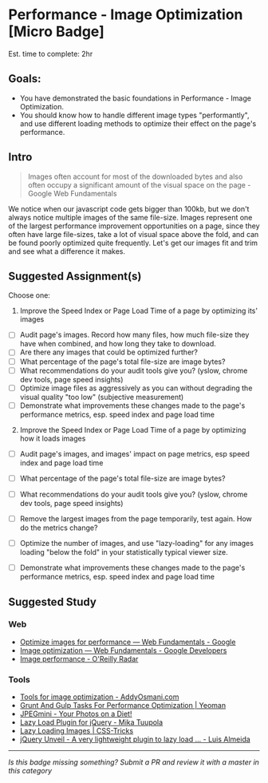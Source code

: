 Performance - Image Optimization [Micro Badge]
=============================================

Est. time to complete: 2hr

Goals:
------

- You have demonstrated the basic foundations in Performance - Image Optimization.
- You should know how to handle different image types "performantly", and use different loading methods to optimize their effect on the page's performance.


Intro
-----

> Images often account for most of the downloaded bytes and also often occupy a significant amount of the visual space on the page - Google Web Fundamentals

We notice when our javascript code gets bigger than 100kb, but we don't always notice multiple images of the same file-size. Images represent one of the largest performance improvement opportunities on a page, since they often have large file-sizes, take a lot of visual space above the fold, and can be found poorly optimized quite frequently. Let's get our images fit and trim and see what a difference it makes.


Suggested Assignment(s)
--------------------

Choose one:

1) Improve the Speed Index or Page Load Time of a page by optimizing its' images
  - [ ] Audit page's images. Record how many files, how much file-size they have when combined, and how long they take to download.
  - [ ] Are there any images that could be optimized further?
  - [ ] What percentage of the page's total file-size are image bytes?
  - [ ] What recommendations do your audit tools give you? (yslow, chrome dev tools, page speed insights)
  - [ ] Optimize image files as aggressively as you can without degrading the visual quality "too low" (subjective measurement)
  - [ ] Demonstrate what improvements these changes made to the page's performance metrics, esp. speed index and page load time

2) Improve the Speed Index or Page Load Time of a page by optimizing how it loads images
  - [ ] Audit page's images, and images' impact on page metrics, esp speed index and page load time
  - [ ] What percentage of the page's total file-size are image bytes?
  - [ ] What recommendations do your audit tools give you? (yslow, chrome dev tools, page speed insights)
  - [ ] Remove the largest images from the page temporarily, test again. How do the metrics change?
  - [ ] Optimize the number of images, and use "lazy-loading" for any images loading "below the fold" in your statistically typical viewer size.
  - [ ] Demonstrate what improvements these changes made to the page's performance metrics, esp. speed index and page load time


Suggested Study
---------------

### Web
- [Optimize images for performance — Web Fundamentals - Google](https://developers.google.com/web/fundamentals/media/images/optimize-images-for-performance)
- [Image optimization — Web Fundamentals - Google Developers](https://developers.google.com/web/fundamentals/performance/optimizing-content-efficiency/image-optimization)
- [Image performance - O&#39;Reilly Radar](http://radar.oreilly.com/2014/01/image-performance.html)

### Tools
- [Tools for image optimization - AddyOsmani.com](http://addyosmani.com/blog/image-optimization-tools/)
- [Grunt And Gulp Tasks For Performance Optimization | Yeoman](http://yeoman.io/blog/performance-optimization.html)
- [JPEGmini - Your Photos on a Diet!](http://www.jpegmini.com/)
- [Lazy Load Plugin for jQuery - Mika Tuupola](http://www.appelsiini.net/projects/lazyload)
- [Lazy Loading Images | CSS-Tricks](http://css-tricks.com/snippets/javascript/lazy-loading-images/)
- [jQuery Unveil - A very lightweight plugin to lazy load ... - Luis Almeida](http://luis-almeida.github.io/unveil/)

-----

  *Is this badge missing something? Submit a PR and review it with a master in this category*
